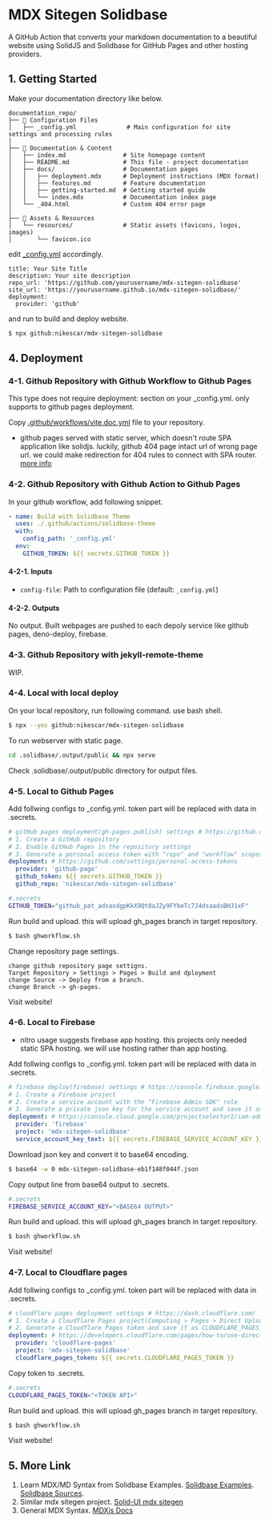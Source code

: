 # MDX Sitegen Solidbase

A GitHub Action that converts your markdown documentation to a beautiful website using SolidJS and Solidbase for GitHub Pages and other hosting providers.

## 1. Getting Started

Make your documentation directory like below.

```
documentation_repo/
├── 📄 Configuration Files
│   ├── _config.yml              # Main configuration for site settings and processing rules
│
├── 📖 Documentation & Content
│   ├── index.md                # Site homepage content
│   ├── README.md               # This file - project documentation
│   ├── docs/                   # Documentation pages
│   │   ├── deployment.mdx      # Deployment instructions (MDX format)
│   │   ├── features.md         # Feature documentation
│   │   ├── getting-started.md  # Getting started guide
│   │   └── index.mdx           # Documentation index page
│   └── _404.html               # Custom 404 error page
│
├── 🎨 Assets & Resources
│   └── resources/              # Static assets (favicons, logos, images)
│       └── favicon.ico
```

edit [_config.yml](_config.yml) accordingly.

```
title: Your Site Title
description: Your site description
repo_url: 'https://github.com/yourusername/mdx-sitegen-solidbase'
site_url: 'https://yourusername.github.io/mdx-sitegen-solidbase/'
deployment:
  provider: 'github'
```

and run to build and deploy website.

```bash
$ npx github:nikescar/mdx-sitegen-solidbase
```

## 4. Deployment

### 4-1. Github Repository with Github Workflow to Github Pages

This type does not require deployment: section on your _config.yml. only supports to github pages deployment.

Copy [.github/workflows/vite.doc.yml](.github/workflows/vite.doc.yml) file to your repository.

* github pages served with static server, which doesn't route SPA application like solidjs. luckily, github 404 page intact url of wrong page url. we could make redirection for 404 rules to connect with SPA router. [more info](./_404.html)

### 4-2. Github Repository with Github Action to Github Pages

In your github workflow, add following snippet.

```yaml
- name: Build with Solidbase Theme
  uses: ./.github/actions/solidbase-theme
  with:
    config_path: '_config.yml'
  env:
    GITHUB_TOKEN: ${{ secrets.GITHUB_TOKEN }}
```

#### 4-2-1. Inputs

- `config-file`: Path to configuration file (default: `_config.yml`)

#### 4-2-2. Outputs

No output. Built webpages are pushed to each depoly service like github pages, deno-deploy, firebase.

### 4-3. Github Repository with jekyll-remote-theme

WIP.

### 4-4. Local with local deploy

On your local repository, run following command. use bash shell.
```bash
$ npx --yes github:nikescar/mdx-sitegen-solidbase
```

To run webserver with static page.
```bash
cd .solidbase/.output/public && npx serve
```

Check .solidbase/.output/public directory for output files.

### 4-5. Local to Github Pages

Add follwing configs to _config.yml. token part will be replaced with data in .secrets.
```yaml
# gitHub pages deployment(gh-pages.publish) settings # https://github.com/new
# 1. Create a GitHub repository
# 2. Enable GitHub Pages in the repository settings
# 3. Generate a personal access token with "repo" and "workflow" scopes and save it as GITHUB_TOKEN secret in your GitHub repository
deployment: # https://github.com/settings/personal-access-tokens
  provider: 'github-page'
  github_token: ${{ secrets.GITHUB_TOKEN }}
  github_repo: 'nikescar/mdx-sitegen-solidbase'
```

```bash
#.secrets
GITHUB_TOKEN="github_pat_adsasdgpKkX9Qt8aJZy9FYbeTc7J4dsaadsBHJ1xF"
```

Run build and upload. this will upload gh_pages branch in target repository.
```bash
$ bash ghworkflow.sh
```

Change repository page settings.
```
change github repository page settigns.
Target Repository > Settings > Pages > Build and dployment
change Source -> Deploy from a branch.
change Branch -> gh-pages.
```
Visit website!

### 4-6. Local to Firebase
* nitro usage suggests firebase app hosting. this projects only needed static SPA hosting. we will use hosting rather than app hosting.

Add follwing configs to _config.yml. token part will be replaced with data in .secrets.
```yaml
# firebase deploy(firebase) settings # https://console.firebase.google.com/u/0/
# 1. Create a Firebase project
# 2. Create a service account with the "Firebase Admin SDK" role
# 3. Generate a private json key for the service account and save it as FIREBASE_SERVICE_ACCOUNT_KEY secret in your GitHub repository
deployment: # https://console.cloud.google.com/projectselector2/iam-admin/serviceaccounts?authuser=0&supportedpurview=project
  provider: 'firebase'
  project: 'mdx-sitegen-solidbase'
  service_account_key_text: ${{ secrets.FIREBASE_SERVICE_ACCOUNT_KEY }}
```

Download json key and convert it to base64 encoding.
```bash
$ base64 -w 0 mdx-sitegen-solidbase-eb1f148f044f.json
```

Copy output line from base64 output to .secrets.
```bash
#.secrets
FIREBASE_SERVICE_ACCOUNT_KEY="<BASE64 OUTPUT>"
```

Run build and upload. this will upload gh_pages branch in target repository.
```bash
$ bash ghworkflow.sh
```
Visit website!

### 4-7. Local to Cloudflare pages

Add follwing configs to _config.yml. token part will be replaced with data in .secrets.
```yaml
# cloudflare pages deployment settings # https://dash.cloudflare.com/
# 1. Create a Cloudflare Pages project(Computing > Pages > Direct Upload *pass submision by uploading the zip file provided on the page.)
# 2. Generate a Cloudflare Pages token and save it as CLOUDFLARE_PAGES_TOKEN secret in your GitHub repository
deployment: # https://developers.cloudflare.com/pages/how-to/use-direct-upload-with-continuous-integration/#generate-an-api-token
  provider: 'cloudflare-pages'
  project: 'mdx-sitegen-solidbase'
  cloudflare_pages_token: ${{ secrets.CLOUDFLARE_PAGES_TOKEN }}
```

Copy token to .secrets.
```bash
#.secrets
CLOUDFLARE_PAGES_TOKEN="<TOKEN API>"
```

Run build and upload. this will upload gh_pages branch in target repository.
```bash
$ bash ghworkflow.sh
```

Visit website!

## 5. More Link

1. Learn MDX/MD Syntax from Solidbase Examples. [Solidbase Examples](https://solidbase.dev/guide). [Solidbase Sources](https://github.com/kobaltedev/solidbase/tree/main/docs/src/routes/guide).
2. Similar mdx sitegen project. [Solid-UI mdx sitegen](https://github.com/nikescar/mdx-sitegen-solid-ui)
3. General MDX Syntax. [MDXjs Docs](https://mdxjs.com/docs/what-is-mdx/)

